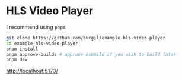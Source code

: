 # HLS Video Player

I recommend using `pnpm`.

```bash
git clone https://github.com/burgil/example-hls-video-player
cd example-hls-video-player
pnpm install
pnpm approve-builds # approve esbuild if you wish to build later
pnpm dev
```

<http://localhost:5173/>
